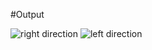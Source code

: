 #Output

![right direction](https://github.com/AbbasAlip/Direction-Command-Using-Computer-Vision/assets/142505815/3b6b88e5-d345-483a-80b1-f920fcbb8976)
![left direction](https://github.com/AbbasAlip/Direction-Command-Using-Computer-Vision/assets/142505815/15dc5f80-d801-45b4-aaf9-978c4e6a633c)

